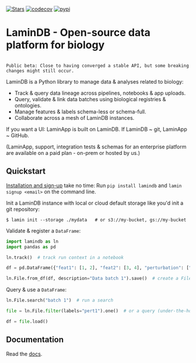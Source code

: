 [![Stars](https://img.shields.io/github/stars/laminlabs/lamindb?logo=GitHub&color=yellow)](https://github.com/laminlabs/lamindb)
[![codecov](https://codecov.io/gh/laminlabs/lamindb/branch/main/graph/badge.svg?token=VKMRJ7OWR3)](https://codecov.io/gh/laminlabs/lamindb)
[![pypi](https://img.shields.io/pypi/v/lamindb?color=blue&label=pypi%20package)](https://pypi.org/project/lamindb)

# LaminDB - Open-source data platform for biology

```{warning}

Public beta: Close to having converged a stable API, but some breaking changes might still occur.

```

LaminDB is a Python library to manage data & analyses related to biology:

- Track & query data lineage across pipelines, notebooks & app uploads.
- Query, validate & link data batches using biological registries & ontologies.
- Manage features & labels schema-less or schema-full.
- Collaborate across a mesh of LaminDB instances.

If you want a UI: LaminApp is built on LaminDB. If LaminDB ~ git, LaminApp ~ GitHub.

(LaminApp, support, integration tests & schemas for an enterprise platform are available on a paid plan - on-prem or hosted by us.)

## Quickstart

[Installation and sign-up](https://lamin.ai/docs/setup) take no time: Run `pip install lamindb` and `lamin signup <email>` on the command line.

Init a LaminDB instance with local or cloud default storage like you'd init a git repository:

```shell
$ lamin init --storage ./mydata   # or s3://my-bucket, gs://my-bucket
```

Validate & register a `DataFrame`:

```python
import lamindb as ln
import pandas as pd

ln.track()  # track run context in a notebook

df = pd.DataFrame({"feat1": [1, 2], "feat2": [3, 4], "perturbation": ["pert1", "pert2"]})

ln.File.from_df(df, description="Data batch 1").save()  # create a File object and save/upload it
```

Query & use a `DataFrame`:

```python
ln.File.search("batch 1")  # run a search

file = ln.File.filter(labels="pert1").one()  # or a query (under-the-hood, you have the full power of SQL to query)

df = file.load()
```

## Documentation

Read the [docs](https://lamin.ai/docs/guide/).
